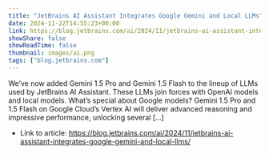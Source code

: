 ```yaml
---
title: "JetBrains AI Assistant Integrates Google Gemini and Local LLMs"
date: 2024-11-22T14:55:23+00:00
link: https://blog.jetbrains.com/ai/2024/11/jetbrains-ai-assistant-integrates-google-gemini-and-local-llms/
showShare: false
showReadTime: false
thumbnail: images/ai.png
tags: ["blog.jetbrains.com"]
---
```

We’ve now added Gemini 1.5 Pro and Gemini 1.5 Flash to the lineup of LLMs used by JetBrains AI Assistant. These LLMs join forces with OpenAI models and local models. What’s special about Google models? Gemini 1.5 Pro and 1.5 Flash on Google Cloud’s Vertex AI will deliver advanced reasoning and impressive performance, unlocking several […]

- Link to article: https://blog.jetbrains.com/ai/2024/11/jetbrains-ai-assistant-integrates-google-gemini-and-local-llms/